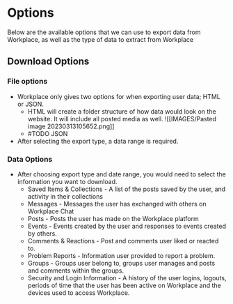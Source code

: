 # Options

Below are the available options that we can use to export data from Workplace, as well as the type of data to extract from Workplace

## Download Options
### File options

* Workplace only gives two options for when exporting user data; HTML or JSON.
	* HTML will create a folder structure of how data would look on the website. It will include all posted media as well. 
	![[IMAGES/Pasted image 20230313105652.png]]
	* #TODO JSON
* After selecting the export type, a data range is required.

### Data Options

* After choosing export type and date range, you would need to select the information you want to download.
	* Saved Items & Collections - A list of the posts saved by the user, and activity in their collections
	* Messages - Messages the user has exchanged with others on Workplace Chat
	* Posts - Posts the user has made on the Workplace platform
	* Events - Events created by the user and responses to events created by others.
	* Comments & Reactions - Post and comments user liked or reacted to.
	* Problem Reports - Information user provided to report a problem.
	* Groups - Groups user belong to, groups user manages and posts and comments within the groups.
	* Security and Login Information - A history of the user logins, logouts, periods of time that the user has been active on Workplace and the devices used to access Workplace.

